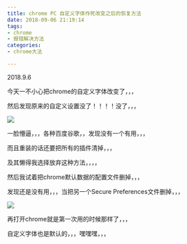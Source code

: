 ```yaml
---
title: chrome PC 自定义字体作死改变之后的恢复方法
date: 2018-09-06 21:19:14
tags:
- chrome
- 报错解决方法
categories:
- chrome大法

---
```

2018.9.6

今天一不小心把chrome的自定义字体改变了，，，

然后发现原来的自定义设置没了！！！！没了，，，

![](https://i.imgur.com/4quDbHM.png)

<!-- more -->

一脸懵逼，，，各种百度谷歌，，发现没有一个有用，，，

而且重装的话还要把所有的插件清掉，，，

及其懒得我选择放弃这种方法，，，，

然后我试着把chrome默认数据的配置文件删掉，，，

发现还是没有用，，，当把另一个Secure Preferences文件删掉，，，

![](https://i.imgur.com/LOzRCHG.png)

再打开chrome就是第一次用的时候那样了，，，

自定义字体也是默认的，，，嘿嘿嘿，，，

